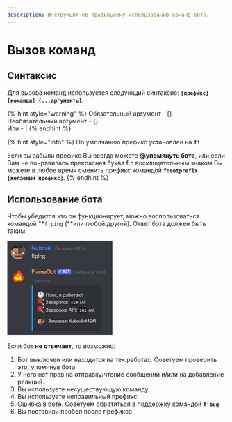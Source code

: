 ```yaml
---
description: Инструкция по правильному использованию команд бота.
---
```

# Вызов команд

## Синтаксис

Для вызова команд используется следующий синтаксис: **`[префикс][команда] {...аргументы}`**.

{% hint style="warning" %}
Обязательный аргумент - \[]\
Необязательный аргумент - {}\
Или - | 
{% endhint %}

{% hint style="info" %}
 По умолчанию префикс установлен на **`f!`**

Если вы забыли префикс Вы всегда можете **@упомянуть бота**, или если Вам не понравилась прекрасная буква f с восклицательным знаком Вы можете в любое время сменить префикс командой **`f!setprefix [желаемый префикс]`**.
{% endhint %}

## Использование бота

Чтобы убедится что он функционирует, можно воспользоваться командой **`f!ping` (**или любой другой). Ответ бота должен быть таким: 

![](<../.gitbook/assets/image (179).png>)

Если бот **не отвечает**, то возможно:

1. Бот выключен или находится на тех.работах. Советуем проверить это, упомянув бота.
2. У него нет прав на отправку/чтение сообщений и/или на добавление реакций.
3. Вы используете несуществующую команду.
4. Вы используете неправильный префикс.
5. Ошибка в боте. Советуем обратиться в поддержку командой **`f!bug`**
6. Вы поставили пробел после префикса.
